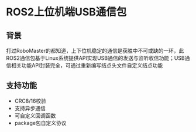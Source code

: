 # ROS2上位机端USB通信包

## 背景

打过RoboMaster的都知道，上下位机稳定的通信是获胜中不可或缺的一环，此ROS2通信包基于Linux系统提供API实现USB通信的发送与监听收信功能；USB通信相关功能API封装完全，可通过重新编写结点头文件自定义结点功能

## 支持功能

- CRC8/16校验
- 支持异步通信
- 可自定义回调函数
- package包自定义协议
